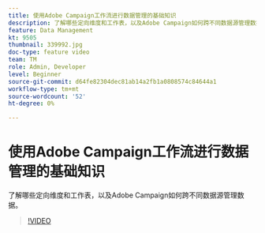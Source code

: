 ```yaml
---
title: 使用Adobe Campaign工作流进行数据管理的基础知识
description: 了解哪些定向维度和工作表，以及Adobe Campaign如何跨不同数据源管理数据。
feature: Data Management
kt: 9505
thumbnail: 339992.jpg
doc-type: feature video
team: TM
role: Admin, Developer
level: Beginner
source-git-commit: d64fe82304dec81ab14a2fb1a0808574c84644a1
workflow-type: tm+mt
source-wordcount: '52'
ht-degree: 0%

---
```


# 使用Adobe Campaign工作流进行数据管理的基础知识

了解哪些定向维度和工作表，以及Adobe Campaign如何跨不同数据源管理数据。

>[!VIDEO](https://video.tv.adobe.com/v/339992?quality=12)
